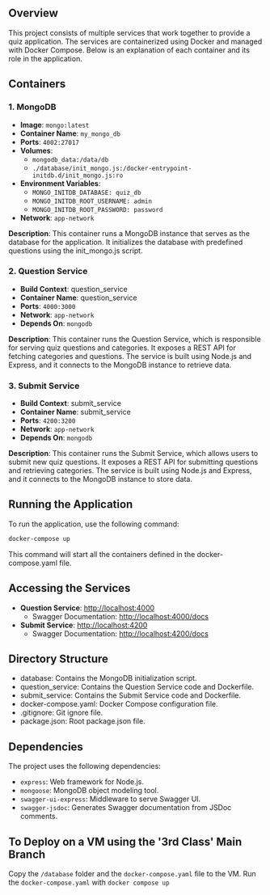 ## Overview

This project consists of multiple services that work together to provide a quiz application. The services are containerized using Docker and managed with Docker Compose. Below is an explanation of each container and its role in the application.

## Containers

### 1. MongoDB

- **Image**: `mongo:latest`
- **Container Name**: `my_mongo_db`
- **Ports**: `4002:27017`
- **Volumes**:
  - `mongodb_data:/data/db`
  - `./database/init_mongo.js:/docker-entrypoint-initdb.d/init_mongo.js:ro`
- **Environment Variables**:
  - `MONGO_INITDB_DATABASE: quiz_db`
  - `MONGO_INITDB_ROOT_USERNAME: admin`
  - `MONGO_INITDB_ROOT_PASSWORD: password`
- **Network**: `app-network`

**Description**: This container runs a MongoDB instance that serves as the database for the application. It initializes the database with predefined questions using the init_mongo.js script.

### 2. Question Service

- **Build Context**: question_service
- **Container Name**: question_service
- **Ports**: `4000:3000`
- **Network**: `app-network`
- **Depends On**: `mongodb`

**Description**: This container runs the Question Service, which is responsible for serving quiz questions and categories. It exposes a REST API for fetching categories and questions. The service is built using Node.js and Express, and it connects to the MongoDB instance to retrieve data.

### 3. Submit Service

- **Build Context**: submit_service
- **Container Name**: submit_service
- **Ports**: `4200:3200`
- **Network**: `app-network`
- **Depends On**: `mongodb`

**Description**: This container runs the Submit Service, which allows users to submit new quiz questions. It exposes a REST API for submitting questions and retrieving categories. The service is built using Node.js and Express, and it connects to the MongoDB instance to store data.

## Running the Application

To run the application, use the following command:

```sh
docker-compose up
```

This command will start all the containers defined in the docker-compose.yaml file.

## Accessing the Services

- **Question Service**: [http://localhost:4000](http://localhost:4000)
  - Swagger Documentation: [http://localhost:4000/docs](http://localhost:4000/docs)
- **Submit Service**: [http://localhost:4200](http://localhost:4200)
  - Swagger Documentation: [http://localhost:4200/docs](http://localhost:4200/docs)

## Directory Structure

- database: Contains the MongoDB initialization script.
- question_service: Contains the Question Service code and Dockerfile.
- submit_service: Contains the Submit Service code and Dockerfile.
- docker-compose.yaml: Docker Compose configuration file.
- .gitignore: Git ignore file.
- package.json: Root package.json file.

## Dependencies

The project uses the following dependencies:

- `express`: Web framework for Node.js.
- `mongoose`: MongoDB object modeling tool.
- `swagger-ui-express`: Middleware to serve Swagger UI.
- `swagger-jsdoc`: Generates Swagger documentation from JSDoc comments.

## To Deploy on a VM using the '3rd Class' Main Branch

Copy the `/database` folder and the `docker-compose.yaml` file to the VM. Run the `docker-compose.yaml` with `docker compose up`
